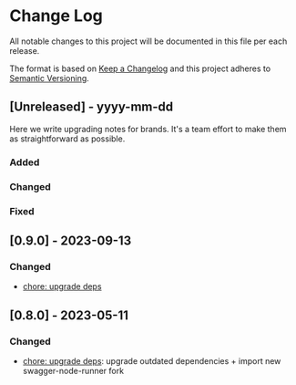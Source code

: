 # Change Log
All notable changes to this project will be documented in this file per each release.

The format is based on [Keep a Changelog](http://keepachangelog.com/)
and this project adheres to [Semantic Versioning](http://semver.org/).

## [Unreleased] - yyyy-mm-dd

Here we write upgrading notes for brands. It's a team effort to make them as
straightforward as possible.

### Added

### Changed

### Fixed

## [0.9.0] - 2023-09-13

### Changed

- [chore: upgrade deps](https://github.com/autodesk-forks/swagger-express/pull/6)

## [0.8.0] - 2023-05-11

### Changed

- [chore: upgrade deps](https://github.com/autodesk-forks/swagger-express/pull/1):
  upgrade outdated dependencies + import new swagger-node-runner fork